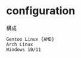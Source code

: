 # configuration
構成

```Configuration files for my personal computer. Operating systems used:
Gentoo Linux {AMD}
Arch Linux
Windows 10/11
```
